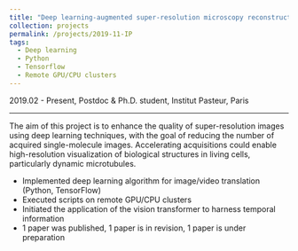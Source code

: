 ```yaml
---
title: "Deep learning-augmented super-resolution microscopy reconstruction"
collection: projects
permalink: /projects/2019-11-IP
tags:
  - Deep learning 
  - Python
  - Tensorflow
  - Remote GPU/CPU clusters
---
```


2019.02 - Present, Postdoc & Ph.D. student, Institut Pasteur, Paris


---

The aim of this project is to enhance the quality of super-resolution images using deep learning techniques, with the goal of reducing the number of acquired single-molecule images. Accelerating acquisitions could enable high-resolution visualization of biological structures in living cells, particularly dynamic microtubules. 

* Implemented deep learning algorithm for image/video translation (Python, TensorFlow)
* Executed scripts on remote GPU/CPU clusters
* Initiated the application of the vision transformer to harness temporal information
* 1 paper was published, 1 paper is in revision, 1 paper is under preparation
